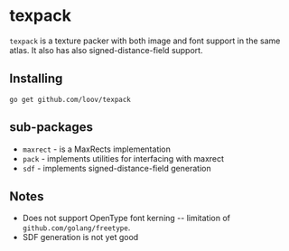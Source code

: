 # texpack

`texpack` is a texture packer with both image and font support in the same atlas.
It also has also signed-distance-field support.

## Installing

```
go get github.com/loov/texpack
```

## sub-packages

* `maxrect` - is a MaxRects implementation
* `pack` - implements utilities for interfacing with maxrect
* `sdf` - implements signed-distance-field generation

## Notes

* Does not support OpenType font kerning -- limitation of `github.com/golang/freetype`.
* SDF generation is not yet good